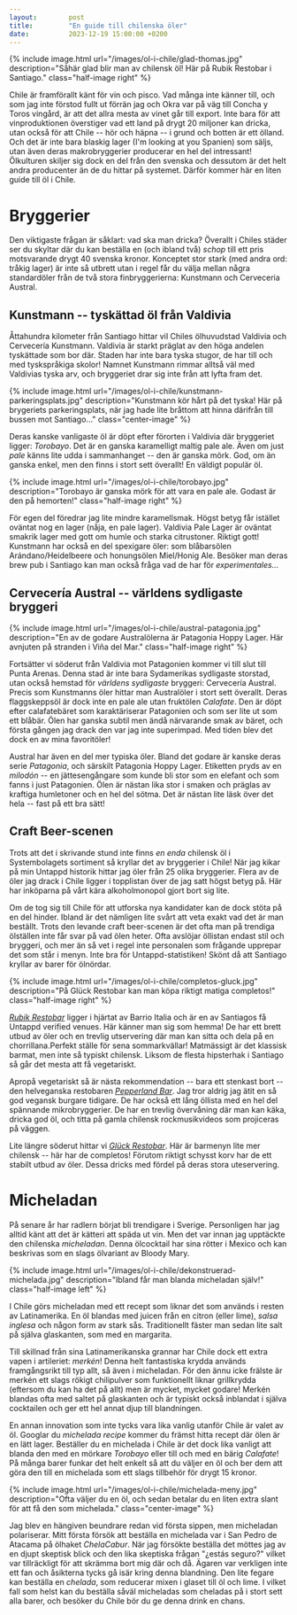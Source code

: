 ```yaml
---
layout:        post
title:         "En guide till chilenska öler"
date:          2023-12-19 15:00:00 +0200
---
```


{% include image.html url="/images/ol-i-chile/glad-thomas.jpg" description="Såhär glad blir man av chilensk öl! Här på Rubik Restobar i Santiago." class="half-image right" %}

Chile är framförallt känt för vin och pisco. Vad många inte känner till, och som jag inte förstod fullt ut förrän jag och Okra var på väg till Concha y Toros vingård, är att det allra mesta av vinet går till export. Inte bara för att vinproduktionen överstiger vad ett land på drygt 20 miljoner kan dricka, utan också för att Chile -- hör och häpna -- i grund och botten är ett ölland. Och det är inte bara blaskig lager (I'm looking at you Spanien) som säljs, utan även deras makrobryggerier producerar en hel del intressant! Ölkulturen skiljer sig dock en del från den svenska och dessutom är det helt andra producenter än de du hittar på systemet. Därför kommer här en liten guide till öl i Chile.

# Bryggerier
Den viktigaste frågan är såklart: vad ska man dricka? Överallt i Chiles städer ser du skyltar där du kan beställa en (och ibland två) _schop_ till ett pris motsvarande drygt 40 svenska kronor. Konceptet stor stark (med andra ord: tråkig lager) är inte så utbrett utan i regel får du välja mellan några standardöler från de två stora finbryggerierna: Kunstmann och Cerveceria Austral.

## Kunstmann -- tyskättad öl från Valdivia
Åttahundra kilometer från Santiago hittar viI Chiles ölhuvudstad Valdivia och Cervecería Kunstmann. Valdivia är starkt präglat av den höga andelen tyskättade som bor där. Staden har inte bara tyska stugor, de har till och med tyskspråkiga skolor! Namnet Kunstmann rimmar alltså väl med Valdivias tyska arv, och bryggeriet drar sig inte från att lyfta fram det.

{% include image.html url="/images/ol-i-chile/kunstmann-parkeringsplats.jpg" description="Kunstmann kör hårt på det tyska! Här på brygeriets parkeringsplats, när jag hade lite bråttom att hinna därifrån till bussen mot Santiago..." class="center-image" %}

Deras kanske vanligaste öl är döpt efter förorten i Valdivia där bryggeriet ligger: _Torobayo_. Det är en ganska karamelligt maltig pale ale. Även om just _pale_ känns lite udda i sammanhanget -- den är ganska mörk. God, om än ganska enkel, men den finns i stort sett överallt! En väldigt populär öl.

{% include image.html url="/images/ol-i-chile/torobayo.jpg" description="Torobayo är ganska mörk för att vara en pale ale. Godast är den på hemorten!" class="half-image right" %}

För egen del föredrar jag lite mindre karamellsmak. Högst betyg får istället oväntat nog en lager (nåja, en pale lager). Valdivia Pale Lager är oväntat smakrik lager med gott om humle och starka citrustoner. Riktigt gott! Kunstmann har också en del spexigare öler: som blåbarsölen Arándano/Heidelbeere och honungsölen Miel/Honig Ale. Besöker man deras brew pub i Santiago kan man också fråga vad de har för _experimentales..._

## Cervecería Austral -- världens sydligaste bryggeri
{% include image.html url="/images/ol-i-chile/austral-patagonia.jpg" description="En av de godare Australölerna är Patagonia Hoppy Lager. Här avnjuten på stranden i Viña del Mar." class="half-image right" %}

Fortsätter vi söderut från Valdivia mot Patagonien kommer vi till slut till Punta Arenas. Denna stad är inte bara Sydamerikas sydligaste storstad, utan också hemstad för _världens sydligaste_ bryggeri: Cervecería Austral. Precis som Kunstmanns öler hittar man Australöler i stort sett överallt. Deras flaggskeppsöl är dock inte en pale ale utan fruktölen _Calafate_. Den är döpt efter calafatebäret som karaktäriserar Patagonien och som ser lite ut som ett blåbär. Ölen har ganska subtil men ändå närvarande smak av bäret, och första gången jag drack den var jag inte superimpad. Med tiden blev det dock en av mina favoritöler!

Austral har även en del mer typiska öler. Bland det godare är kanske deras serie _Patagonia_, och särskilt Patagonia Hoppy Lager. Etiketten pryds av en _milodón_ -- en jättesengångare som kunde bli stor som en elefant och som fanns i just Patagonien. Ölen är nästan lika stor i smaken och präglas av kraftiga humletoner och en hel del sötma. Det är nästan lite läsk över det hela -- fast på ett bra sätt!

## Craft Beer-scenen
Trots att det i skrivande stund inte finns _en enda_ chilensk öl i Systembolagets sortiment så kryllar det av bryggerier i Chile! När jag kikar på min Untappd historik hittar jag öler från 25 olika bryggerier. Flera av de öler jag drack i Chile ligger i topplistan över de jag satt högst betyg på. Här har inköparna på vårt kära alkoholmonopol gjort bort sig lite.

Om de tog sig till Chile för att utforska nya kandidater kan de dock stöta på en del hinder. Ibland är det nämligen lite svårt att veta exakt vad det är man beställt. Trots den levande craft beer-scenen är det ofta man på trendiga ölställen inte får svar på vad ölen heter. Ofta avslöjar öllistan endast stil och bryggeri, och mer än så vet i regel inte personalen som frågande upprepar det som står i menyn. Inte bra för Untappd-statistiken! Skönt då att Santiago kryllar av barer för ölnördar.

{% include image.html url="/images/ol-i-chile/completos-gluck.jpg" description="På Glück Restobar kan man köpa riktigt matiga completos!" class="half-image right" %}

_[Rubik Restobar](https://maps.app.goo.gl/KoSpVVr24SQmthCDA)_ ligger i hjärtat av Barrio Italia och är en av Santiagos få Untappd verified venues. Här känner man sig som hemma! De har ett brett utbud av öler och en trevlig utservering där man kan sitta och dela på en chorrillana.Perfekt ställe för sena sommarkvällar! Matmässigt är det klassisk barmat, men inte så typiskt chilensk. Liksom de flesta hipsterhak i Santiago så går det mesta att få vegetariskt. 

Apropå vegetariskt så är nästa rekommendation -- bara ett stenkast bort -- den helveganska restobaren _[Pepperland Bar](https://maps.app.goo.gl/PiiXvnLCNBTaNuqC8)_. Jag tror aldrig jag ätit en så god vegansk burgare tidigare. De har också ett lång öllista med en hel del spännande mikrobryggerier. De har en trevlig övervåning där man kan käka, dricka god öl, och titta på gamla chilensk rockmusikvideos som projiceras på väggen.

Lite längre söderut hittar vi _[Glück Restobar](https://maps.app.goo.gl/bC75wQ3JrtwM7p2k7)_. Här är barmenyn lite mer chilensk -- här har de completos! Förutom riktigt schysst korv har de ett stabilt utbud av öler. Dessa dricks med fördel på deras stora uteservering.

# Micheladan
På senare år har radlern börjat bli trendigare i Sverige. Personligen har jag alltid känt att det är kätteri att späda ut vin. Men det var innan jag upptäckte den chilenska _micheladan_. Denna ölcocktail har sina rötter i Mexico och kan beskrivas som en slags ölvariant av Bloody Mary.


{% include image.html url="/images/ol-i-chile/dekonstruerad-michelada.jpg" description="Ibland får man blanda micheladan själv!" class="half-image left" %}

I Chile görs micheladan med ett recept som liknar det som används i resten av Latinamerika. En öl blandas med juicen från en citron (eller lime), _salsa inglesa_ och någon form av stark sås. Traditionellt fäster man sedan lite salt på själva glaskanten, som med en margarita.

Till skillnad från sina Latinamerikanska grannar har Chile dock ett extra vapen i artileriet: _merkén_! Denna helt fantastiska krydda används framgångsrikt till typ allt, så även i micheladan. För den ännu icke frälste är merkén ett slags rökigt chilipulver som funktionellt liknar grillkrydda (eftersom du kan ha det på allt) men är mycket, mycket godare! Merkén blandas ofta med saltet på glaskanten och är typiskt också inblandat i själva cocktailen och ger ett hel annat djup till blandningen.

En annan innovation som inte tycks vara lika vanlig utanför Chile är valet av öl. Googlar du _michelada recipe_ kommer du främst hitta recept där ölen är en lätt lager. Beställer du en michelada i Chile är det dock lika vanligt att blanda den med en mörkare _Torobayo_ eller till och med en bärig _Calafate_! På många barer funkar det helt enkelt så att du väljer en öl och ber dem att göra den till en michelada som ett slags tillbehör för drygt 15 kronor.

{% include image.html url="/images/ol-i-chile/michelada-meny.jpg" description="Ofta väljer du en öl, och sedan betalar du en liten extra slant för att få den som michelada." class="center-image" %}

Jag blev en hängiven beundrare redan vid första sippen, men micheladan polariserar. Mitt första försök att beställa en michelada var i San Pedro de Atacama på ölhaket _ChelaCabur_. När jag försökte beställa det möttes jag av en djupt skeptisk blick och den lika skeptiska frågan "¿estás seguro?" vilket var tillräckligt för att skrämma bort mig där och då. Ägaren var verkligen inte ett fan och åsikterna tycks gå isär kring denna blandning. Den lite fegare kan beställa en _chelada_, som reducerar mixen i glaset till öl och lime. I vilket fall som helst kan du beställa såväl micheladas som cheladas på i stort sett alla barer, och besöker du Chile bör du ge denna drink en chans.